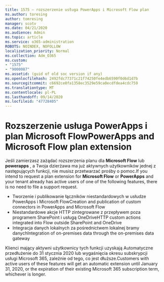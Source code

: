 ```yaml
---
title: 1575 — rozszerzenie usługa PowerApps i Microsoft Flow plan
ms.author: toresing
author: tomresing
manager: scotv
ms.date: 04/21/2020
ms.audience: Admin
ms.topic: article
ms.service: o365-administration
ROBOTS: NOINDEX, NOFOLLOW
localization_priority: Normal
ms.collection: Adm_O365
ms.custom:
- "1575"
- "9000087"
ms.assetid: (guid of old soc version if any)
ms.openlocfilehash: 2492fdc77371c21f74250fe4edb6590f0d6d1d7b
ms.sourcegitcommit: c6692ce0fa1358ec3529e59ca0ecdfdea4cdc759
ms.translationtype: MT
ms.contentlocale: pl-PL
ms.lasthandoff: 09/14/2020
ms.locfileid: "47728405"
---
```

# <a name="powerapps-and-microsoft-flow-plan-extension"></a><span data-ttu-id="4c300-102">Rozszerzenie usługa PowerApps i plan Microsoft Flow</span><span class="sxs-lookup"><span data-stu-id="4c300-102">PowerApps and Microsoft Flow plan extension</span></span>

<span data-ttu-id="4c300-103">Jeśli zamierzasz zażądać rozszerzenia planu dla **Microsoft Flow** lub **powerapps** , a Twoja dzierżawa ma już aktywnych użytkowników jednej z następujących funkcji, nie musisz przetwarzać prośby o pomoc.</span><span class="sxs-lookup"><span data-stu-id="4c300-103">If you intend to request a plan extension for **Microsoft Flow** or **PowerApps** and your tenant already has active users of one of the following features, there is no need to file a support request.</span></span>

- <span data-ttu-id="4c300-104">Tworzenie i publikowanie łączników niestandardowych w usłudze PowerApps i Microsoft Flow</span><span class="sxs-lookup"><span data-stu-id="4c300-104">Creation and publication of custom connectors in PowerApps and Microsoft Flow</span></span>
- <span data-ttu-id="4c300-105">Niestandardowe akcje HTTP zintegrowane z przepływem poza programem SharePoint i usługą OneDrive</span><span class="sxs-lookup"><span data-stu-id="4c300-105">HTTP custom actions integrated into Flow outside SharePoint and OneDrive</span></span>
- <span data-ttu-id="4c300-106">Integracja danych lokalnych za pośrednictwem lokalnej bramy danych</span><span class="sxs-lookup"><span data-stu-id="4c300-106">Integration of on-premises data through the on-premises  data gateway</span></span>

<span data-ttu-id="4c300-107">Klienci mający aktywni użytkownicy tych funkcji uzyskają Automatyczne przedłużenie do 31 stycznia 2020 lub wygaśnięcia okresu subskrypcji usługi Microsoft 365, zależnie od tego, co jest dłuższe.</span><span class="sxs-lookup"><span data-stu-id="4c300-107">Customers with active users of these features will get an automatic extension until January 31, 2020, or the expiration of their existing Microsoft 365 subscription term, whichever is longer.</span></span>